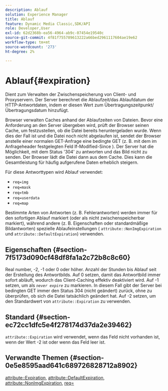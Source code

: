 ```yaml
---
description: Ablauf
solution: Experience Manager
title: Ablauf
feature: Dynamic Media Classic,SDK/API
role: Developer,User
exl-id: 62d2368b-ea56-4964-ab9c-07454e19540c
source-git-commit: 4f81f755789613222a66bed2961117604ae19e62
workflow-type: tm+mt
source-wordcount: '273'
ht-degree: 2%

---
```


# Ablauf{#expiration}

Dient zum Verwalten der Zwischenspeicherung von Client- und Proxyservern. Der Server berechnet die Ablaufzeit/das Ablaufdatum der HTTP-Antwortdaten, indem er diesen Wert zum Übertragungszeitpunkt/Übertragungsdatum hinzufügt.

Browser verwalten Caches anhand der Ablaufzeiten von Dateien. Bevor eine Anforderung an den Server übergeben wird, prüft der Browser seinen Cache, um festzustellen, ob die Datei bereits heruntergeladen wurde. Wenn dies der Fall ist und die Datei noch nicht abgelaufen ist, sendet der Browser anstelle einer normalen GET-Anfrage eine bedingte GET (z. B. mit dem im Anfrageheader festgelegten Feld If-Modified-Since ). Der Server hat die Möglichkeit, mit dem Status &#39;304&#39; zu antworten und das Bild nicht zu senden. Der Browser lädt die Datei dann aus dem Cache. Dies kann die Gesamtleistung für häufig aufgerufene Daten erheblich steigern.

Für diese Antworttypen wird Ablauf verwendet:

* `req=img`
* `req=mask`
* `req=tmb`
* `req=userdata`
* `req=map`

Bestimmte Arten von Antworten (z. B. Fehlerantworten) werden immer für den sofortigen Ablauf markiert (oder als nicht zwischenspeicherbar markiert), während andere (z. B. Eigenschaften oder standardmäßige Bildantworten) spezielle Ablaufeinstellungen ( `attribute::NonImgExpiration` und `attribute::DefaultExpiration`) verwenden.

## Eigenschaften {#section-7f5173d090cf48df8fa1a2c72b8c8c60}

Real number, -2, -1 oder 0 oder höher. Anzahl der Stunden bis Ablauf seit der Erstellung des Antwortbilds. Auf 0 setzen, damit das Antwortbild immer sofort abläuft, wodurch das Client-Caching effektiv deaktiviert wird. Auf -1 setzen, um als *`never expire`* zu markieren. In diesem Fall gibt der Server bei bedingten GET immer den Status 304 (nicht geändert) zurück, ohne zu überprüfen, ob sich die Datei tatsächlich geändert hat. Auf -2 setzen, um den Standardwert von `attribute::Expiration` zu verwenden.

## Standard {#section-ec72cc1dfc5e4f278174d37da2e39462}

`attribute::Expiration` wird verwendet, wenn das Feld nicht vorhanden ist, wenn der Wert -2 ist oder wenn das Feld leer ist.

## Verwandte Themen {#section-0e5e8595aad641c689726828712a8902}

[attribute::Expiration](../../../../../../is-api/image-catalog/image-serving-api-ref/c-image-catalog-reference/c-attributes-reference/r-expiration.md#reference-a0bf4686425d4e00b8014c4950fb62b7), [attribute::DefaultExpiration](../../../../../../is-api/image-catalog/image-serving-api-ref/c-image-catalog-reference/c-attributes-reference/r-defaultexpiration.md#reference-0526166fab654fceb243b75d1ea4f0cf), [attribute::NonImgExpiration](../../../../../../is-api/image-catalog/image-serving-api-ref/c-image-catalog-reference/c-attributes-reference/r-nonimgexpiration.md#reference-a8066cd0d24b4ea98100ade4821f1f9d), [req=](../../../../../../is-api/http-ref/image-serving-api-ref/c-http-protocol-reference/c-command-reference/r-req/r-req.md#reference-907cdb4a97034db7ad94695f25552e76)
